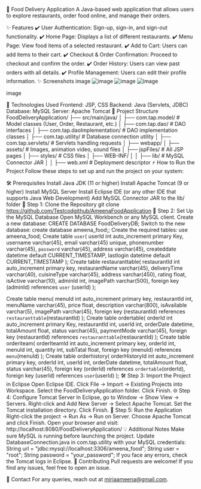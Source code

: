 🍔 Food Delivery Application
A Java-based web application that allows users to explore restaurants, order food online, and manage their orders.

✨ Features
✔️ User Authentication: Sign-up, sign-in, and sign-out functionality.
✔️ Home Page: Displays a list of different restaurants.
✔️ Menu Page: View food items of a selected restaurant.
✔️ Add to Cart: Users can add items to their cart.
✔️ Checkout & Order Confirmation: Proceed to checkout and confirm the order.
✔️ Order History: Users can view past orders with all details.
✔️ Profile Management: Users can edit their profile information.
✨ Screenshots
image
![image](https://github.com/user-attachments/assets/2d2d5cec-dae6-43cc-9fa2-1521ec812d9b)
![image](https://github.com/user-attachments/assets/e5bbce3b-5377-4d9e-ac75-c2592a2f3ec8)
![image](https://github.com/user-attachments/assets/7d406c13-aa3b-434d-8968-3c5f29a3052e)

image

🔧 Technologies Used
Frontend: JSP, CSS
Backend: Java (Servlets, JDBC)
Database: MySQL
Server: Apache Tomcat
📝 Project Structure
FoodDeliveryApplication/
├── src/main/java/
│   ├── com.tap.model/           # Model classes (User, Order, Restaurant, etc.)
│   ├── com.tap.dao/             # DAO interfaces
│   ├── com.tap.daoImplementation/  # DAO implementation classes
│   ├── com.tap.utility/         # Database connection utility
│   ├── com.tap.servlets/        # Servlets handling requests
│
├── webapp/
│   ├── assets/                  # Images, animation video, sound files
│   ├── jspFiles/                # All JSP pages
│   ├── styles/                  # CSS files
│   ├── WEB-INF/
│   │   ├── lib/                 # MySQL Connector JAR
│   │   ├── web.xml              # Deployment descriptor
⚡ How to Run the Project
Follow these steps to set up and run the project on your system:

🛠 Prerequisites
Install Java JDK (11 or higher)
Install Apache Tomcat (9 or higher)
Install MySQL Server
Install Eclipse IDE (or any other IDE that supports Java Web Development)
Add MySQL Connector JAR to the lib/ folder
📝 Step 1: Clone the Repository
git clone https://github.com/Testcodgithub/AmeenaFoodApplication
🔧 Step 2: Set Up the MySQL Database
Open MySQL Workbench or any MySQL client.
Create a new database:
CREATE DATABASE FoodDeliveryDB;
Switch to the new database:
create database ameena_food;;
Create the required tables:
use ameena_food;
Create table `user`(
userId int auto_increment primary Key,
username varchar(45),
email varchar(45)  unique,
phonenumber varchar(45),
`password` varchar(45),
address varchar(45),
createddate datetime default CURRENT_TIMESTAMP,
lastlogin datetime default CURRENT_TIMESTAMP
);
Create table restauranttable(
restaurantId int auto_increment primary key,
restaurantName varchar(45),
deliveryTime varchar(40),
cuisineType varchar(45),
address varchar(450),
rating float,
isActive varchar(10),
adminId int,
imagePath varchar(500),
foreign key (adminId) references `user` (userId)
);

Create table menu(
menuId int auto_increment primary key,
restaurantId int,
menuName varchar(45),
price float,
description varchar(800),
isAvailable varchar(5),
imagePath varchar(45),
foreign key (restaurantId) references `restauranttable`(restaurantId)
);
Create table ordertable(
orderId int auto_increment primary Key,
restaurantId int,
userId int,
orderDate datetime,
totalAmount float,
status varchar(45),
paymentMode varchar(45),
foreign key (restaurantId) references `restauranttable`(restaurantId)
);
Create table orderiteam(
orderIteamId int auto_increment primary key,
orderId int,
menuId int,
quantity int,
subTatal float,
foreign key (menuId) references `menu`(menuId)
);
Create table orderhistory(
orderHistoryId int auto_increment primary key,
orderId int,
userId int,
orderDate datetime,
totalAmount float,
status varchar(45),
foreign key (orderId) references `ordertable`(orderId),
foreign key (userId) references  `user`(userId)
);
🛠 Step 3: Import the Project in Eclipse
Open Eclipse IDE.
Click File → Import → Existing Projects into Workspace.
Select the FoodDeliveryApplication folder.
Click Finish.
🌐 Step 4: Configure Tomcat Server
In Eclipse, go to Window → Show View → Servers.
Right-click and Add New Server → Select Apache Tomcat.
Set the Tomcat installation directory.
Click Finish.
🚀 Step 5: Run the Application
Right-click the project → Run As → Run on Server.
Choose Apache Tomcat and click Finish.
Open your browser and visit:
http://localhost:8080/FoodDeliveryApplication/
💡 Additional Notes
Make sure MySQL is running before launching the project.
Update DatabaseConnection.java in com.tap.utility with your MySQL credentials:
String url = "jdbc:mysql://localhost:3306/ameena_food";
String user = "root";
String password = "your_password";
If you face any errors, check the Tomcat logs in Eclipse.
💼 Contributing
Pull requests are welcome! If you find any issues, feel free to open an issue.

💌 Contact
For any queries, reach out at mirjaameena@gmail.com.
